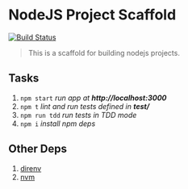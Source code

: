 # NodeJS Project Scaffold

[![Build Status](https://travis-ci.org/bbmoz/nodejs-project-scaffold.svg?branch=master)](https://travis-ci.org/bbmoz/nodejs-project-scaffold)

> This is a scaffold for building nodejs projects.

## Tasks
1. `npm start`    *run app at **http://localhost:3000***
1. `npm t`        *lint and run tests defined in **test/***
1. `npm run tdd`  *run tests in TDD mode*
1. `npm i`        *install npm deps*

## Other Deps
1. [direnv](https://github.com/direnv/direnv)
1. [nvm](https://github.com/creationix/nvm)
